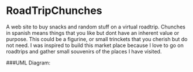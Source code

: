 # RoadTripChunches
A web site to buy snacks and random stuff on a virtual roadtrip. 
Chunches in spanish means things that you like but dont have an inherent value or purpose. 
This could be a figurine, or small trinckets that you cherish but do not need. 
I was inspired to build this market place because I love to go on roadtrips and gather 
small souvenirs of the places I have visited.

###UML Diagram: 


